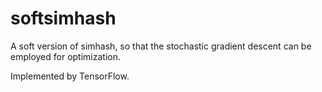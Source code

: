 # softsimhash

A soft version of simhash, so that the stochastic gradient descent can be employed for optimization.

Implemented by TensorFlow.
